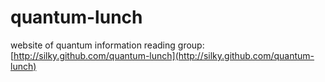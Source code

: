 quantum-lunch
=============

website of quantum information reading group:
  [http://silky.github.com/quantum-lunch](http://silky.github.com/quantum-lunch)
